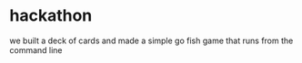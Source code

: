# hackathon

we built a deck of cards and made a simple go fish game that runs from the command line
